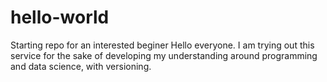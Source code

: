 # hello-world
Starting repo for an interested beginer
Hello everyone. I am trying out this service for the sake of developing my understanding around programming and data science, with versioning.
